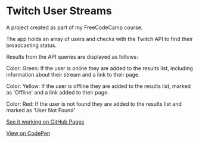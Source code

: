 # Twitch User Streams

A project created as part of my FreeCodeCamp course.

The app holds an array of users and checks with the Twitch API to find their broadcasting status.

Results from the API queries are displayed as follows:

Color: Green:
If the user is online they are added to the results list, including information about their stream and a link to their page.

Color: Yellow:
If the user is offline they are added to the results list, marked as 'Offline' and a link added to their page.

Color: Red:
If the user is not found they are added to the results list and marked as 'User Not Found'

[See it working on GitHub Pages](https://optimized4u.github.com/twitch-tv)

[View on CodePen](https://codepen.io/taramouse/pen/wWMJOx)
